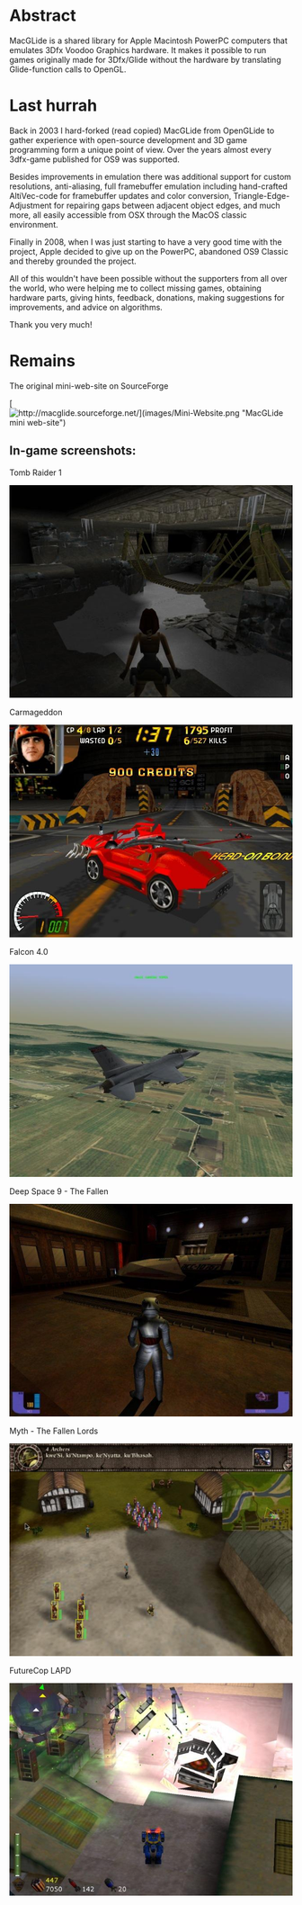 # Abstract
MacGLide is a shared library for Apple Macintosh PowerPC computers that emulates 3Dfx Voodoo Graphics hardware. It makes it possible to run games originally made for 3Dfx/Glide without the hardware by translating Glide-function calls to OpenGL.

# Last hurrah
Back in 2003 I hard-forked (read copied) MacGLide from OpenGLide to gather experience with open-source development and 3D game programming form a unique point of view. Over the years almost every 3dfx-game published for OS9 was supported.

Besides improvements in emulation there was additional support for custom resolutions, anti-aliasing, full framebuffer emulation including hand-crafted AltiVec-code for framebuffer updates and color conversion, Triangle-Edge-Adjustment for repairing gaps between adjacent object edges, and much more, all easily accessible from OSX through the MacOS classic environment.

Finally in 2008, when I was just starting to have a very good time with the project, Apple decided to give up on the PowerPC, abandoned OS9 Classic and thereby grounded the project.

All of this wouldn't have been possible without the supporters from all over the world, who were helping me to collect missing games, obtaining hardware parts, giving hints, feedback, donations, making suggestions for improvements, and advice on algorithms.

Thank you very much!


# Remains
The original mini-web-site on SourceForge

[![http://macglide.sourceforge.net/](images/Mini-Website.png "MacGLide mini web-site")](http://macglide.sourceforge.net/)

## In-game screenshots:

Tomb Raider 1

![Tomb Raider 1](images/Tomb_Raider_1.jpg "Tomb Raider 1")


Carmageddon

![Carmageddon](images/Carmageddon.jpg "Carmageddon")



Falcon 4.0

![Falcon 4.0 (with Realism Patch)](images/Falcon_4.0_with_Realism_Patch.jpg "Falcon 4.0 (with Realism Patch)")



Deep Space 9 - The Fallen

![Deep Space 9 - The Fallen](images/Deep_Space_9_-_The_Fallen.jpg "Deep Space 9 - The Fallen")



Myth - The Fallen Lords

![Myth - The Fallen Lords](images/Myth_-_The_Fallen_Lords.jpg "Myth - The Fallen Lords")



FutureCop LAPD

![FutureCop LAPD](images/FutureCop_LAPD.jpg "FutureCop LAPD")


